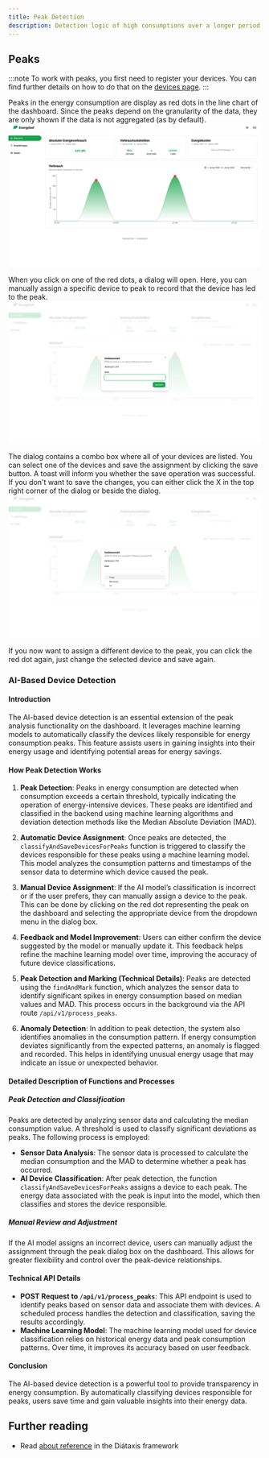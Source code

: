 ```yaml
---
title: Peak Detection
description: Detection logic of high consumptions over a longer period.
---
```


## Peaks
:::note
To work with peaks, you first need to register your devices. You can find further details on how to do that on the [devices page](/web/devices).
:::

Peaks in the energy consumption are display as red dots in the line chart of the dashboard. Since the peaks depend on the granularity of the data, they are only shown if the data is not aggregated (as by default).
![Peaks in consumption chart](/src/assets/dashboard-consumption-chart-peaks.png)

When you click on one of the red dots, a dialog will open. Here, you can manually assign a specific device to peak to record that the device has led to the peak. 
![Dialog to assign a specific device to a peak](/src/assets/dashboard-peak-dialog.png)

The dialog contains a combo box where all of your devices are listed. You can select one of the devices and save the assignment by clicking the save button. A toast will inform you whether the save operation was successful. If you don't want to save the changes, you can either click the X in the top right corner of the dialog or beside the dialog.
![Device options in peak assignment dialog](/src/assets/dashboard-peak-dialog-device-options.png)

If you now want to assign a different device to the peak, you can click the red dot again, just change the selected device and save again.

<!-- TODO: Add technical details when the page structure is more clear -->

### AI-Based Device Detection

#### Introduction
The AI-based device detection is an essential extension of the peak analysis functionality on the dashboard. It leverages machine learning models to automatically classify the devices likely responsible for energy consumption peaks. This feature assists users in gaining insights into their energy usage and identifying potential areas for energy savings.

#### How Peak Detection Works

1. **Peak Detection**:
   Peaks in energy consumption are detected when consumption exceeds a certain threshold, typically indicating the operation of energy-intensive devices. These peaks are identified and classified in the backend using machine learning algorithms and deviation detection methods like the Median Absolute Deviation (MAD).

2. **Automatic Device Assignment**:
   Once peaks are detected, the `classifyAndSaveDevicesForPeaks` function is triggered to classify the devices responsible for these peaks using a machine learning model. This model analyzes the consumption patterns and timestamps of the sensor data to determine which device caused the peak.

3. **Manual Device Assignment**:
   If the AI model’s classification is incorrect or if the user prefers, they can manually assign a device to the peak. This can be done by clicking on the red dot representing the peak on the dashboard and selecting the appropriate device from the dropdown menu in the dialog box.

4. **Feedback and Model Improvement**:
   Users can either confirm the device suggested by the model or manually update it. This feedback helps refine the machine learning model over time, improving the accuracy of future device classifications.

5. **Peak Detection and Marking (Technical Details)**:
   Peaks are detected using the `findAndMark` function, which analyzes the sensor data to identify significant spikes in energy consumption based on median values and MAD. This process occurs in the background via the API route `/api/v1/process_peaks`.

6. **Anomaly Detection**:
   In addition to peak detection, the system also identifies anomalies in the consumption pattern. If energy consumption deviates significantly from the expected patterns, an anomaly is flagged and recorded. This helps in identifying unusual energy usage that may indicate an issue or unexpected behavior.

#### Detailed Description of Functions and Processes

##### **Peak Detection and Classification**
Peaks are detected by analyzing sensor data and calculating the median consumption value. A threshold is used to classify significant deviations as peaks. The following process is employed:

- **Sensor Data Analysis**: The sensor data is processed to calculate the median consumption and the MAD to determine whether a peak has occurred.
- **AI Device Classification**: After peak detection, the function `classifyAndSaveDevicesForPeaks` assigns a device to each peak. The energy data associated with the peak is input into the model, which then classifies and stores the device responsible.

##### **Manual Review and Adjustment**
If the AI model assigns an incorrect device, users can manually adjust the assignment through the peak dialog box on the dashboard. This allows for greater flexibility and control over the peak-device relationships.

#### Technical API Details

- **POST Request to `/api/v1/process_peaks`**: This API endpoint is used to identify peaks based on sensor data and associate them with devices. A scheduled process handles the detection and classification, saving the results accordingly.
- **Machine Learning Model**: The machine learning model used for device classification relies on historical energy data and peak consumption patterns. Over time, it improves its accuracy based on user feedback.

#### Conclusion
The AI-based device detection is a powerful tool to provide transparency in energy consumption. By automatically classifying devices responsible for peaks, users save time and gain valuable insights into their energy data.

## Further reading

- Read [about reference](https://diataxis.fr/reference/) in the Diátaxis framework
